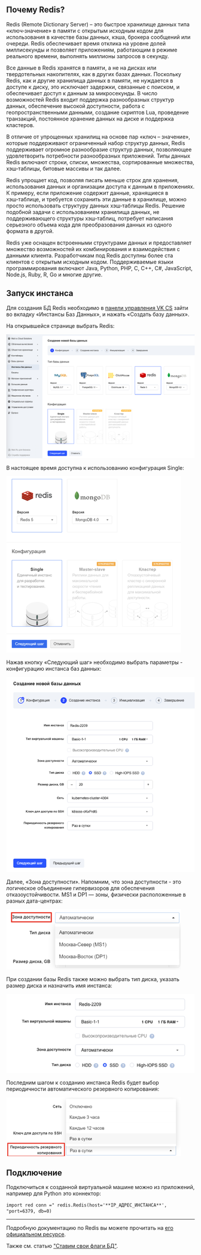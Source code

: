 Почему Redis?
-------------

Redis (Remote Dictionary Server) – это быстрое хранилище данных типа «ключ‑значение» в памяти с открытым исходным кодом для использования в качестве базы данных, кэша, брокера сообщений или очереди. Redis обеспечивает время отклика на уровне долей миллисекунды и позволяет приложениям, работающим в режиме реального времени, выполнять миллионы запросов в секунду.

Все данные в Redis хранятся в памяти, а не на дисках или твердотельных накопителях, как в других базах данных. Поскольку Redis, как и другие хранилища данных в памяти, не нуждается в доступе к диску, это исключает задержки, связанные с поиском, и обеспечивает доступ к данным за микросекунды. В число возможностей Redis входит поддержка разнообразных структур данных, обеспечение высокой доступности, работа с геопространственными данными, создание скриптов Lua, проведение транзакций, постоянное хранение данных на диске и поддержка кластеров.

В отличие от упрощенных хранилищ на основе пар «ключ – значение», которые поддерживают ограниченный набор структур данных, Redis поддерживает огромное разнообразие структур данных, позволяющее удовлетворить потребности разнообразных приложений. Типы данных Redis включают строки, списки, множества, сортированные множества, хэш‑таблицы, битовые массивы и так далее.

Redis упрощает код, позволяя писать меньше строк для хранения, использования данных и организации доступа к данным в приложениях. К примеру, если приложение содержит данные, хранящиеся в хэш‑таблице, и требуется сохранить эти данные в хранилище, можно просто использовать структуру данных хэш‑таблицы Redis. Решение подобной задачи с использованием хранилища данных, не поддерживающего структуры хэш‑таблиц, потребует написания серьезного объема кода для преобразования данных из одного формата в другой.

Redis уже оснащен встроенными структурами данных и предоставляет множество возможностей их комбинирования и взаимодействия с данными клиента. Разработчикам под Redis доступны более ста клиентов с открытым исходным кодом. Поддерживаемые языки программирования включают Java, Python, PHP, C, C++, C#, JavaScript, Node.js, Ruby, R, Go и многие другие.

Запуск инстанса
---------------

Для создания БД Redis необходимо в [панели управления VK CS](https://mcs.mail.ru/app/services/databases/list/) зайти во вкладку «Инстансы Баз Данных», и нажать «Создать базу данных».

На открывшейся странице выбрать Redis:

![](./assets/1586421926660-1586421926660.png)

В настоящее время доступна к использованию конфигурация Single:

![](./assets/1570638508145-1570638508145.png)

Нажав кнопку «Следующий шаг» необходимо выбрать параметры - конфигурацию инстанса баз данных:

![](./assets/1586421971400-1586421971400.png)

Далее, «Зона доступности». Напомним, что зона доступности - это логическое объединение гипервизоров для обеспечения отказоустойчивости. MS1 и DP1 — зоны, физически расположенные в разных дата-центрах:

![](./assets/1570638613259-1570638613259.png)

При создании базы Redis также можно выбрать тип диска, указать размер диска и назначить имя инстанса:

![](./assets/1586422031612-1586422031612.png)

Последним шагом к созданию инстанса Redis будет выбор периодичности автоматического резервного копирования:

![](./assets/1570638765518-1570638765518.png)

Подключение
-----------

Подключиться к созданной виртуальной машине можно из приложений, например для Python это коннектор:

```
import red conn =" redis.Redis(host='**IP_АДРЕС_ИНСТАНСА**', "port=6379, db=0)
```

* * *

Подробную документацию по Redis вы можете прочитать на [его официальном ресурсе](https://redis.io/documentation).

Также см. статью ["Ставим свои флаги БД"](https://mcs.mail.ru/help/db-faq/flags).